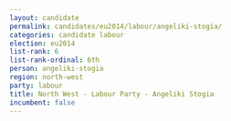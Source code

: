 ```yaml
---
layout: candidate
permalink: candidates/eu2014/labour/angeliki-stogia/
categories: candidate labour
election: eu2014
list-rank: 6
list-rank-ordinal: 6th
person: angeliki-stogia
region: north-west
party: labour
title: North West - Labour Party - Angeliki Stogia
incumbent: false
---
```

